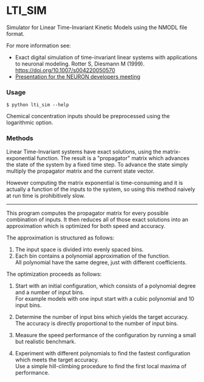 # LTI_SIM

Simulator for Linear Time-Invariant Kinetic Models using the NMODL file format.

For more information see:
 *  Exact digital simulation of time-invariant linear systems with applications
    to neuronal modeling. Rotter S, Diesmann M (1999). 
    https://doi.org/10.1007/s004220050570
 *  [Presentation for the NEURON developers meeting](./presentation.pdf)

### Usage

```
$ python lti_sim --help
```

Chemical concentration inputs should be preprocessed using the logarithmic option.

### Methods

Linear Time-Invariant systems have exact solutions, using the matrix-exponential
function. The result is a "propagator" matrix which advances the state of the
system by a fixed time step. To advance the state simply multiply the
propagator matrix and the current state vector.

However computing the matrix exponential is time-consuming and it is actually a
function of the inputs to the system, so using this method naively at run time
is prohibitively slow.

---

This program computes the propagator matrix for every possible combination of
inputs. It then reduces all of those exact solutions into an approximation
which is optimized for both speed and accuracy.

The approximation is structured as follows:
1. The input space is divided into evenly spaced bins.
2. Each bin contains a polynomial approximation of the function.  
   All polynomial have the same degree, just with different coefficients.

The optimization proceeds as follows:

1. Start with an initial configuration, which consists of a polynomial degree and a
number of input bins.  
For example models with one input start with a cubic polynomial and 10 input bins.

2. Determine the number of input bins which yields the target accuracy.  
   The accuracy is directly proportional to the number of input bins.

3. Measure the speed performance of the configuration by running a small but
realistic benchmark.

4. Experiment with different polynomials to find the fastest configuration which
meets the target accuracy.  
Use a simple hill-climbing procedure to find the first local maxima of
performance.
